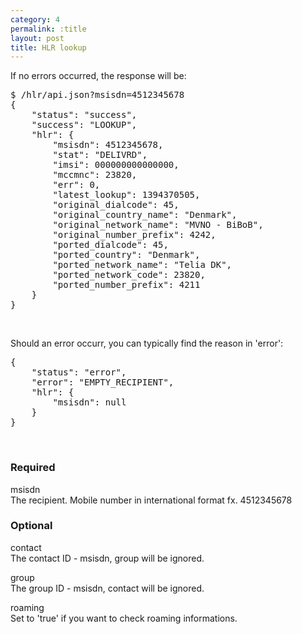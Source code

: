 ```yaml
---
category: 4
permalink: :title
layout: post
title: HLR lookup
---
```

<p>If no errors occurred, the response will be:</p>
<div class="highlight bg-success"><pre class="bg-success">
$ /hlr/api.json?msisdn=4512345678
{
	"status": "success",
	"success": "LOOKUP",
	"hlr": {
		"msisdn": 4512345678,
		"stat": "DELIVRD",
		"imsi": 000000000000000,
		"mccmnc": 23820,
		"err": 0,
		"latest_lookup": 1394370505,
		"original_dialcode": 45,
		"original_country_name": "Denmark",
		"original_network_name": "MVNO - BiBoB",
		"original_number_prefix": 4242,
		"ported_dialcode": 45,
		"ported_country": "Denmark",
		"ported_network_name": "Telia DK",
		"ported_network_code": 23820,
		"ported_number_prefix": 4211
	}
}
</pre></div>
<br />





<p>Should an error occurr, you can typically find the reason in 'error':</p>
<div class="highlight bg-danger"><pre class="bg-danger">
{
	"status": "error",
	"error": "EMPTY_RECIPIENT",
	"hlr": {
		"msisdn": null
	}
}
</pre></div>
<br />





<h3>
	<span class="label label-default">Required</span>
</h3>


<span class="text-primary">msisdn</span><br />
<span class="m-l-2">The recipient. Mobile number in international format fx. 4512345678</span>
<br />



<h3>
	<span class="label label-default">Optional</span>
</h3>


<span class="text-primary">contact</span><br />
<span class="m-l-2">The contact ID - msisdn, group will be ignored.</span>

<span class="text-primary">group</span><br />
<span class="m-l-2">The group ID - msisdn, contact will be ignored.</span>

<span class="text-primary">roaming</span><br />
<span class="m-l-2">Set to 'true' if you want to check roaming informations.</span>